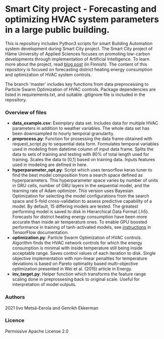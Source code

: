 # Smart City project - Forecasting and optimizing HVAC system parameters in a large public building.

This is repository includes Python3 scripts for smart Building Automation system development during Smart City project. The Smart City project of Häme University of Applied Sciences focuses on promoting low-carbon developments through implementation of Artificial Intelligence. To learn more about the project, read [blog post](https://blog.hamk.fi/hamk-smart/koneoppiminen-alykkaissa-rakennuksissa/) (in Finnish). The content of this repository is focused on forecasting district heating energy consumption and optimization of HVAC system controls.

The branch 'master' includes key functions from data preprocessing to Particle Swarm Optimization of HVAC controls. Package dependencies are listed in requirements.txt, and suitable .gitignore file is included in the repository.

### Overview of files
* __data_example.csv__: Exemplary data set. Includes data for multiple HVAC parameters in addition to weather variables. The whole data set has been downsampled to hourly temporal granularity.
* __preprocess.py__: Function for prosessing the data frame obtained with request_script.py to sequential data form. Formulates temporal variables used in modeling from datetime column of input data frame. Splits the data to sets of training and testing with 80% of total length used for training. Scales the data to [0,1] based on training data. Inputs features used in modeling are defined in here.
* __hyperparameter_opt.py__: Script which uses tensorflow keras tuner to find the best model composition from a search space defined as hyperparameters. This hyperparameter space varies by number of units in GRU cells, number of GRU layers in the sequential model, and the learning rate of Adam optimizer. This version uses Bayesian Optimization for selecting the model configurations from the search space and 5-fold cross-validation to assess predictive capability of a model. By default, 15 differing models are tested. The greatest performing model is saved to disk in Hierarchical Data Format (.h5). Forecasts for district heating energy consumption have been more accurate than inside air temperature ones. To enable GPU boosted performance in training of tanh-activated models, see [instructions](https://www.tensorflow.org/install/gpu) in TensorFlow documentation. 
* __optimization.py__: Particle Swarm Optimization of HVAC controls. Algorithm finds the HVAC network controls for which the energy consumption is minimal with inside temperature still being inside acceptable range. Saves control values of each iteration to disk. Single objective implementation with non-linear penalties for temperature deviations is based on Pareto optimality based multi-objective optimization presented in Wei et al. (2015) article in Energy.
* __inv_target.py__: Helper function which transforms the feature range scaling done in preprossesing back to original scale. Useful for interpretation of model outputs.

### Authors
2021 Iivo Metsä-Eerola and Genrikh Ekkerman

### Licence
Permissive Apache License 2.0
